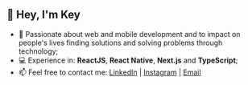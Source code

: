 ## 👋 Hey, I'm Key

- 💙 Passionate about web and mobile development and to impact on people's lives finding solutions and solving problems through technology;
- 💻 Experience in: **ReactJS**, **React Native**, **Next.js** and **TypeScript**;
- 📫 Feel free to contact me: <a href="https://www.linkedin.com/in/key-yu-wan" target="_blank">LinkedIn</a> | <a href="https://www.instagram.com/keyyuwan/" target="_blank">Instagram</a> | 
<a href="mailto:keyflcbyuwan@gmail.com" target="_blank">Email</a>
